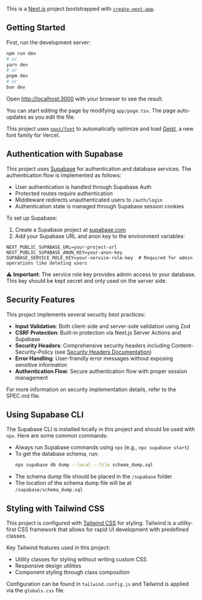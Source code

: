 This is a [Next.js](https://nextjs.org) project bootstrapped with [`create-next-app`](https://nextjs.org/docs/app/api-reference/cli/create-next-app).

## Getting Started

First, run the development server:

```bash
npm run dev
# or
yarn dev
# or
pnpm dev
# or
bun dev
```

Open [http://localhost:3000](http://localhost:3000) with your browser to see the result.

You can start editing the page by modifying `app/page.tsx`. The page auto-updates as you edit the file.

This project uses [`next/font`](https://nextjs.org/docs/app/building-your-application/optimizing/fonts) to automatically optimize and load [Geist](https://vercel.com/font), a new font family for Vercel.

## Authentication with Supabase

This project uses [Supabase](https://supabase.io) for authentication and database services. The authentication flow is implemented as follows:

- User authentication is handled through Supabase Auth
- Protected routes require authentication
- Middleware redirects unauthenticated users to `/auth/login`
- Authentication state is managed through Supabase session cookies

To set up Supabase:

1. Create a Supabase project at [supabase.com](https://supabase.com)
2. Add your Supabase URL and anon key to the environment variables:

```
NEXT_PUBLIC_SUPABASE_URL=your-project-url
NEXT_PUBLIC_SUPABASE_ANON_KEY=your-anon-key
SUPABASE_SERVICE_ROLE_KEY=your-service-role-key  # Required for admin operations like deleting users
```

⚠️ **Important**: The service role key provides admin access to your database. This key should be kept secret and only used on the server side.

## Security Features

This project implements several security best practices:

- **Input Validation**: Both client-side and server-side validation using Zod
- **CSRF Protection**: Built-in protection via Next.js Server Actions and Supabase
- **Security Headers**: Comprehensive security headers including Content-Security-Policy (see [Security Headers Documentation](/docs/security/headers.md))
- **Error Handling**: User-friendly error messages without exposing sensitive information
- **Authentication Flow**: Secure authentication flow with proper session management

For more information on security implementation details, refer to the SPEC.md file.

## Using Supabase CLI

The Supabase CLI is installed locally in this project and should be used with `npx`. Here are some common commands:

* Always run Supabase commands using `npx` (e.g., `npx supabase start`)
* To get the database schema, run:
  ```bash
  npx supabase db dump --local --file schema_dump.sql
  ```
* The schema dump file should be placed in the `/supabase` folder
* The location of the schema dump file will be at `/supabase/schema_dump.sql`

## Styling with Tailwind CSS

This project is configured with [Tailwind CSS](https://tailwindcss.com) for styling. Tailwind is a utility-first CSS framework that allows for rapid UI development with predefined classes.

Key Tailwind features used in this project:
- Utility classes for styling without writing custom CSS
- Responsive design utilities
- Component styling through class composition

Configuration can be found in `tailwind.config.js` and Tailwind is applied via the `globals.css` file.
